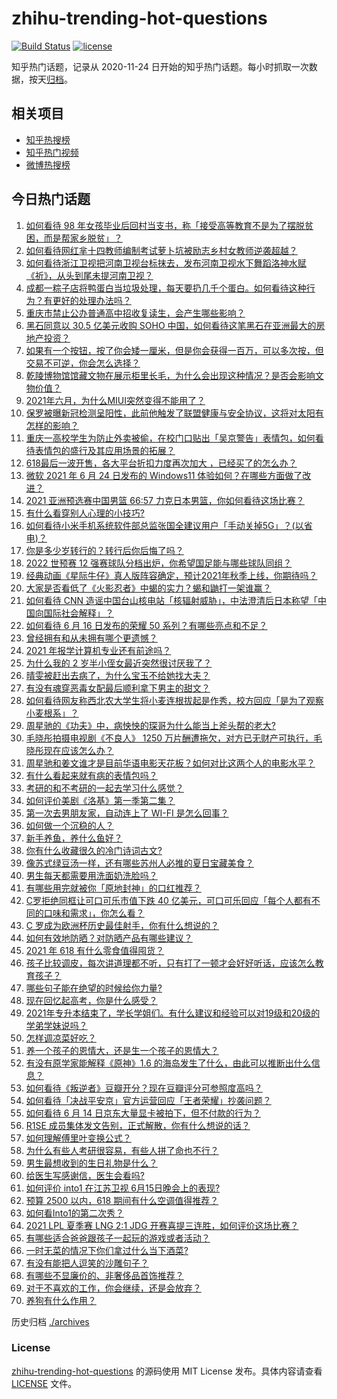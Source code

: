 # zhihu-trending-hot-questions

[![Build Status](https://github.com/justjavac/zhihu-trending-hot-questions/workflows/ci/badge.svg?branch=master)](https://github.com/justjavac/zhihu-trending-hot-questions/actions)
[![license](https://img.shields.io/github/license/justjavac/zhihu-trending-hot-questions)](https://github.com/justjavac/zhihu-trending-hot-questions/blob/master/LICENSE)

知乎热门话题，记录从 2020-11-24 日开始的知乎热门话题。每小时抓取一次数据，按天[归档](./archives)。

## 相关项目

- [知乎热搜榜](https://github.com/justjavac/zhihu-trending-top-search)
- [知乎热门视频](https://github.com/justjavac/zhihu-trending-hot-video)
- [微博热搜榜](https://github.com/justjavac/weibo-trending-hot-search)

## 今日热门话题

<!-- BEGIN -->
<!-- 最后更新时间 Thu Jun 17 2021 08:12:10 GMT+0800 (China Standard Time) -->

1. [如何看待 98
   年女孩毕业后回村当支书，称「接受高等教育不是为了摆脱贫困，而是帮家乡脱贫」？](https://www.zhihu.com/question/465207940)
2. [如何看待网红芈十四教师编制考试萝卜坑被励志乡村女教师逆袭超越？](https://www.zhihu.com/question/465163742)
3. [如何看待浙江卫视把河南卫视台标抹去，发布河南卫视水下舞蹈洛神水赋《祈》，从头到尾未提河南卫视？](https://www.zhihu.com/question/465063765)
4. [成都一粽子店将鸭蛋白当垃圾处理，每天要扔几千个蛋白。如何看待这种行为？有更好的处理办法吗？](https://www.zhihu.com/question/464471406)
5. [重庆市禁止公办普通高中招收复读生，会产生哪些影响？](https://www.zhihu.com/question/465388410)
6. [黑石同意以 30.5 亿美元收购 SOHO
   中国，如何看待这笔黑石在亚洲最大的房地产投资？](https://www.zhihu.com/question/465393675)
7. [如果有一个按钮，按了你会矮一厘米，但是你会获得一百万，可以多次按，但交易不可逆，你会怎么选择？](https://www.zhihu.com/question/367519449)
8. [乾陵博物馆馆藏文物在展示柜里长毛，为什么会出现这种情况？是否会影响文物价值？](https://www.zhihu.com/question/465179682)
9. [2021年六月，为什么MIUI突然变得不能用了？](https://www.zhihu.com/question/464439883)
10. [保罗被曝新冠检测呈阳性，此前他触发了联盟健康与安全协议，这将对太阳有怎样的影响？](https://www.zhihu.com/question/465408333)
11. [重庆一高校学生为防止外卖被偷，在校门口贴出「吴京警告」表情包，如何看待表情包的盛行及其应用场景的拓展？](https://www.zhihu.com/question/465131961)
12. [618最后一波开售，各大平台折扣力度再次加大
    ，已经买了的怎么办？](https://www.zhihu.com/question/465206197)
13. [微软 2021 年 6 月 24 日发布的 Windows11
    体验如何？在哪些方面做了改进？](https://www.zhihu.com/question/465279770)
14. [2021 亚洲预选赛中国男篮 66:57
    力克日本男篮，你如何看待这场比赛？](https://www.zhihu.com/question/465335366)
15. [有什么看穿别人心理的小技巧?](https://www.zhihu.com/question/349419279)
16. [如何看待小米手机系统软件部总监张国全建议用户「手动关掉5G」？(以省电)？](https://www.zhihu.com/question/464463766)
17. [你是多少岁转行的？转行后你后悔了吗？](https://www.zhihu.com/question/420770266)
18. [2022 世预赛 12
    强赛球队分档出炉，你希望国足能与哪些球队同组？](https://www.zhihu.com/question/465258786)
19. [经典动画《星际牛仔》真人版阵容确定，预计2021年秋季上线，你期待吗？](https://www.zhihu.com/question/464080191)
20. [大家是否看低了《火影忍者》中蝎的实力？蝎和鼬打一架谁赢？](https://www.zhihu.com/question/464702791)
21. [如何看待 CNN
    造谣中国台山核电站「核辐射威胁」，中法澄清后日本称望「中国向国际社会解释」？](https://www.zhihu.com/question/465318332)
22. [如何看待 6 月 16 日发布的荣耀 50
    系列？有哪些亮点和不足？](https://www.zhihu.com/question/464503288)
23. [曾经拥有和从未拥有哪个更遗憾？](https://www.zhihu.com/question/463488790)
24. [2021 年报学计算机专业还有前途吗？](https://www.zhihu.com/question/458339006)
25. [为什么我的 2 岁半小侄女最近突然很讨厌我了？](https://www.zhihu.com/question/464633812)
26. [晴雯被赶出去病了，为什么宝玉不给她找大夫？](https://www.zhihu.com/question/464950110)
27. [有没有魂穿恶毒女配最后顺利拿下男主的甜文？](https://www.zhihu.com/question/445174404)
28. [如何看待网友称西北农大学生将小麦连根拔起是作秀，校方回应「是为了观察小麦根系」？](https://www.zhihu.com/question/465265604)
29. [周星驰的《功夫》中，病怏怏的琛哥为什么能当上斧头帮的老大?](https://www.zhihu.com/question/460071485)
30. [毛晓彤拍摄电视剧《不良人》 1250
    万片酬遭拖欠，对方已无财产可执行，毛晓彤现在应该怎么办？](https://www.zhihu.com/question/465208835)
31. [周星驰和姜文谁才是目前华语电影天花板？如何对比这两个人的电影水平？](https://www.zhihu.com/question/463799369)
32. [有什么看起来就有病的表情包吗？](https://www.zhihu.com/question/459596154)
33. [考研的和不考研的一起去学习什么感觉？](https://www.zhihu.com/question/454852118)
34. [如何评价美剧《洛基》第一季第二集？](https://www.zhihu.com/question/465306226)
35. [第一次去男朋友家，自动连上了 WI-FI 是怎么回事？](https://www.zhihu.com/question/464961722)
36. [如何做一个沉稳的人？](https://www.zhihu.com/question/298243670)
37. [新手养鱼，养什么鱼好？](https://www.zhihu.com/question/425639824)
38. [你有什么收藏很久的冷门诗词古文?](https://www.zhihu.com/question/446560681)
39. [像苏式绿豆汤一样，还有哪些苏州人必推的夏日宝藏美食？](https://www.zhihu.com/question/465122287)
40. [男生每天都需要用洗面奶洗脸吗？](https://www.zhihu.com/question/463918849)
41. [有哪些用完就被你「原地封神」的口红推荐？](https://www.zhihu.com/question/464075483)
42. [C罗拒绝同框让可口可乐市值下跌 40
    亿美元，可口可乐回应「每个人都有不同的口味和需求」，你怎么看？](https://www.zhihu.com/question/465292823)
43. [C 罗成为欧洲杯历史最佳射手，你有什么想说的？](https://www.zhihu.com/question/465254279)
44. [如何有效地防晒？对防晒产品有哪些建议？](https://www.zhihu.com/question/20141423)
45. [2021 年 618 有什么零食值得囤货？](https://www.zhihu.com/question/459223718)
46. [孩子比较调皮，每次讲道理都不听，只有打了一顿才会好好听话，应该怎么教育孩子？](https://www.zhihu.com/question/455635806)
47. [哪些句子能在绝望的时候给你力量?](https://www.zhihu.com/question/461255650)
48. [现在回忆起高考，你是什么感受？](https://www.zhihu.com/question/279826998)
49. [2021年专升本结束了，学长学姐们。有什么建议和经验可以对19级和20级的学弟学妹说吗？](https://www.zhihu.com/question/458630742)
50. [怎样调凉菜好吃？](https://www.zhihu.com/question/352465516)
51. [养一个孩子的恩情大，还是生一个孩子的恩情大？](https://www.zhihu.com/question/344589485)
52. [有没有原学家能解释《原神》1.6
    的海岛发生了什么，由此可以推断出什么信息？](https://www.zhihu.com/question/465176624)
53. [如何看待《叛逆者》豆瓣开分？现在豆瓣评分可参照度高吗？](https://www.zhihu.com/question/465131172)
54. [如何看待「决战平安京」官方运营回应「王者荣耀」抄袭问题？](https://www.zhihu.com/question/465195776)
55. [如何看待 6 月 14 日京东大量显卡被拍下，但不付款的行为？](https://www.zhihu.com/question/465139496)
56. [R1SE 成员集体发文告别，正式解散，你有什么想说的话？](https://www.zhihu.com/question/464906683)
57. [如何理解傅里叶变换公式？](https://www.zhihu.com/question/19714540)
58. [为什么有些人考研很容易，有些人拼了命也不行？](https://www.zhihu.com/question/464366430)
59. [男生最想收到的生日礼物是什么？](https://www.zhihu.com/question/20235357)
60. [给医生写感谢信，医生会看吗?](https://www.zhihu.com/question/461215612)
61. [如何评价 into1 在江苏卫视 6月15日晚会上的表现?](https://www.zhihu.com/question/465098736)
62. [预算 2500 以内，618 期间有什么空调值得推荐？](https://www.zhihu.com/question/458511177)
63. [如何看Into1的第二次秀？](https://www.zhihu.com/question/465218190)
64. [2021 LPL 夏季赛 LNG 2:1 JDG
    开赛喜提三连胜，如何评价这场比赛？](https://www.zhihu.com/question/465178025)
65. [有哪些适合爸爸跟孩子一起玩的游戏或者活动？](https://www.zhihu.com/question/60498981)
66. [一时无菜的情况下你们拿过什么当下酒菜?](https://www.zhihu.com/question/441373755)
67. [有没有能把人逗笑的沙雕句子？](https://www.zhihu.com/question/465106856)
68. [有哪些不显廉价的、非奢侈品首饰推荐？](https://www.zhihu.com/question/38580281)
69. [对于不喜欢的工作，你会继续，还是会放弃？](https://www.zhihu.com/question/463097088)
70. [养狗有什么作用？](https://www.zhihu.com/question/455659791)

<!-- END -->

历史归档 [./archives](./archives)

### License

[zhihu-trending-hot-questions](https://github.com/justjavac/zhihu-trending-hot-questions)
的源码使用 MIT License 发布。具体内容请查看 [LICENSE](./LICENSE) 文件。
